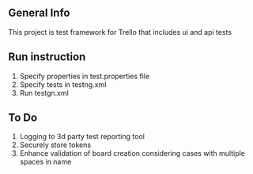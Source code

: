 ## General Info
This project is test framework for Trello that includes ui and api tests

## Run instruction
1. Specify properties in test.properties file
2. Specify tests in testng.xml
3. Run testgn.xml

## To Do
1. Logging to 3d party test reporting tool
2. Securely store tokens
3. Enhance validation of board creation considering cases with multiple spaces in name 